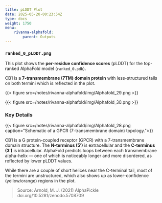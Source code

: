 ```yaml
---
title: pLDDT Plot
date: 2025-05-20-00:23:54Z
type: docs 
weight: 1750
menu: 
    rivanna-alphafold:
        parent: Outputs
---
```


###  `ranked_0_pLDDT.png`

This plot shows the **per-residue confidence scores** (pLDDT) for the top-ranked AlphaFold model (`ranked_0.pdb`).

CB1 is a **7-transmembrane (7TM) domain protein** with less-structured tails on both termini which is reflected in the plot.

{{< figure src=/notes/rivanna-alphafold/img/Alphafold_29.png >}}

{{< figure src=/notes/rivanna-alphafold/img/Alphafold_30.png >}}

### Key Details

{{< figure src=/notes/rivanna-alphafold/img/Alphafold_28.png caption="Schematic of a GPCR (7-transmembrane domain) topology.">}}

CB1 is a G protein-coupled receptor (GPCR) with a 7-transmembrane domain structure. The **N-terminus (5′)** is extracellular and the **C-terminus (3′)** is intracellular. AlphaFold predicts loops between each transmembrane alpha-helix — one of which is noticeably longer and more disordered, as reflected by lower pLDDT values.

While there are a couple of short helices near the C-terminal tail, most of the termini are unstructured, which also shows up as lower-confidence (yellow/orange) regions in the plot.

>Source: Arnold, M. J. (2021) AlphaPickle doi.org/10.5281/zenodo.5708709